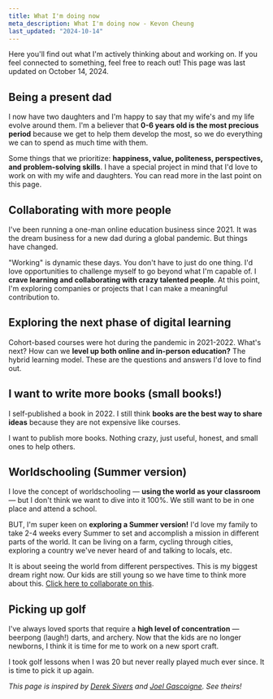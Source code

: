 ```yaml
---
title: What I'm doing now
meta_description: What I'm doing now - Kevon Cheung
last_updated: "2024-10-14"
---
```


Here you'll find out what I'm actively thinking about and working on. If you feel connected to something, feel free to reach out! This page was last updated on October 14, 2024.

## Being a present dad

I now have two daughters and I'm happy to say that my wife's and my life evolve around them. I'm a believer that **0-6 years old is the most precious period** because we get to help them develop the most, so we do everything we can to spend as much time with them.

Some things that we prioritize: **happiness, value, politeness, perspectives, and problem-solving skills**. I have a special project in mind that I'd love to work on with my wife and daughters. You can read more in the last point on this page.

## Collaborating with more people

I've been running a one-man online education business since 2021. It was the dream business for a new dad during a global pandemic. But things have changed.

"Working" is dynamic these days. You don't have to just do one thing. I'd love opportunities to challenge myself to go beyond what I'm capable of. I **crave learning and collaborating with crazy talented people**. At this point, I'm exploring companies or projects that I can make a meaningful contribution to.

## Exploring the next phase of digital learning

Cohort-based courses were hot during the pandemic in 2021-2022. What's next? How can we **level up both online and in-person education?** The hybrid learning model. These are the questions and answers I'd love to find out.

## I want to write more books (small books!)

I self-published a book in 2022. I still think **books are the best way to share ideas** because they are not expensive like courses.

I want to publish more books. Nothing crazy, just useful, honest, and small ones to help others.

## Worldschooling (Summer version)

I love the concept of worldschooling — **using the world as your classroom** — but I don't think we want to dive into it 100%. We still want to be in one place and attend a school.

BUT, I'm super keen on **exploring a Summer version!** I'd love my family to take 2-4 weeks every Summer to set and accomplish a mission in different parts of the world. It can be living on a farm, cycling through cities, exploring a country we've never heard of and talking to locals, etc.

It is about seeing the world from different perspectives. This is my biggest dream right now. Our kids are still young so we have time to think more about this. [Click here to collaborate on this](https://summerworldschooling.com).

## Picking up golf

I've always loved sports that require a **high level of concentration** — beerpong (laugh!) darts, and archery. Now that the kids are no longer newborns, I think it is time for me to work on a new sport craft.

I took golf lessons when I was 20 but never really played much ever since. It is time to pick it up again.

*This page is inspired by [Derek Sivers](https://sive.rs/now) and [Joel Gascoigne](https://joel.is/now/). See theirs!* 